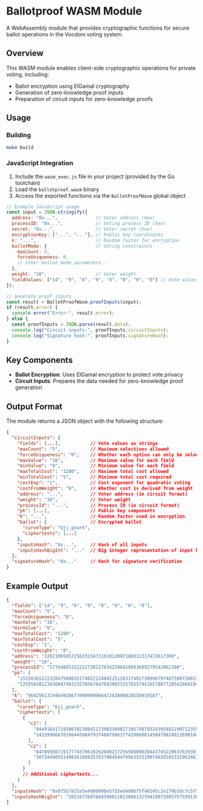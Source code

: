 # Ballotproof WASM Module

A WebAssembly module that provides cryptographic functions for secure ballot operations in the Vocdoni voting system.

## Overview

This WASM module enables client-side cryptographic operations for private voting, including:

- Ballot encryption using ElGamal cryptography
- Generation of zero-knowledge proof inputs
- Preparation of circuit inputs for zero-knowledge proofs

## Usage

### Building

```bash
make build
```

### JavaScript Integration

1. Include the `wasm_exec.js` file in your project (provided by the Go toolchain)
2. Load the `ballotproof.wasm` binary
3. Access the exported functions via the `BallotProofWasm` global object

```javascript
// Example JavaScript usage
const input = JSON.stringify({
  address: "0x...",              // Voter address (hex)
  processID: "0x...",            // Voting process ID (hex)
  secret: "0x...",               // Voter secret (hex)
  encryptionKey: ["...", "..."], // Public key coordinates
  k: "...",                      // Random factor for encryption
  ballotMode: {                  // Voting constraints
    maxCount: 5,
    forceUniqueness: 0,
    // other ballot mode parameters...
  },
  weight: "10",                  // Voter weight
  fieldValues: ["14", "9", "8", "9", "0", "0", "0", "0"] // Vote values
});

// Generate proof inputs
const result = BallotProofWasm.proofInputs(input);
if (result.error) {
  console.error("Error:", result.error);
} else {
  const proofInputs = JSON.parse(result.data);
  console.log("Circuit inputs:", proofInputs.circuitInputs);
  console.log("Signature hash:", proofInputs.signatureHash);
}
```

## Key Components

- **Ballot Encryption**: Uses ElGamal encryption to protect vote privacy
- **Circuit Inputs**: Prepares the data needed for zero-knowledge proof generation

## Output Format

The module returns a JSON object with the following structure:

```json
{
  "circuitInputs": {
    "fields": [...],           // Vote values as strings
    "maxCount": "5",           // Maximum selections allowed
    "forceUniqueness": "0",    // Whether each option can only be selected once
    "maxValue": "16",          // Maximum value for each field
    "minValue": "0",           // Minimum value for each field
    "maxTotalCost": "1280",    // Maximum total cost allowed
    "minTotalCost": "5",       // Minimum total cost required
    "costExp": "2",            // Cost exponent for quadratic voting
    "costFromWeight": "0",     // Whether cost is derived from weight
    "address": "...",          // Voter address (in circuit format)
    "weight": "10",            // Voter weight
    "processId": "...",        // Process ID (in circuit format)
    "pk": [...],               // Public key components
    "k": "...",                // Random factor used in encryption
    "ballot": {                // Encrypted ballot
      "curveType": "bjj_gnark",
      "ciphertexts": [...]
    },
    "inputsHash": "0x...",     // Hash of all inputs
    "inputsHashBigInt": "..."  // Big integer representation of input hash
  },
  "signatureHash": "0x..."     // Hash for signature verification
}
```

## Example Output

```json
{
  "fields": ["14", "9", "8", "9", "0", "0", "0", "0"],
  "maxCount": "5",
  "forceUniqueness": "0",
  "maxValue": "16",
  "minValue": "0",
  "maxTotalCost": "1280",
  "minTotalCost": "5",
  "costExp": "2",
  "costFromWeight": "0",
  "address": "328210058572563315673101812097180311317472617309",
  "weight": "10",
  "processId": "177648853222127381170342196429803609279542862380",
  "pk": [
    "15330365222328475080351748221248422512031748173899679740758072665350082079298",
    "12595438123836047903232785676476920953357035744165788772034206819455277990072"
  ],
  "k": "964256131946492867709099996647243890828558919187",
  "ballot": {
    "curveType": "bjj_gnark",
    "ciphertexts": [
      {
        "c1": [
          "9449164171950070230841173983300827345748793243954811907123552759962822350801",
          "1433996667810644508479374607996177420060814504788240126901844770653067489314"
        ],
        "c2": [
          "8478938071917774379616262600217256580090204437452206376393077033224799492550",
          "3073444055146026108025353788454476563533100746301053329624616860325500392325"
        ]
      }
      // Additional ciphertexts...
    ]
  },
  "inputsHash": "0x075b7831e5e4900990e5735ed498b75f40245c2e174b3dc7c5f9c00aff95a9b5",
  "inputsHashBigInt": "20216726076643980110130881325941807260575759913044419930205112959360291940791"
}
